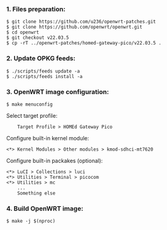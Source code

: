 ### 1. Files preparation:
```
$ git clone https://github.com/u236/openwrt-patches.git
$ git clone https://github.com/openwrt/openwrt.git
$ cd openwrt
$ git checkout v22.03.5
$ cp -rT ../openwrt-patches/homed-gateway-pico/v22.03.5 .
```

### 2. Update OPKG feeds:
```
$ ./scripts/feeds update -a
$ ./scripts/feeds install -a
```

### 3. OpenWRT image configuration:
```
$ make menuconfig
```

Select target profile:
```
    Target Profile > HOMEd Gateway Pico
```

Configure built-in kernel module:
```
<*> Kernel Modules > Other modules > kmod-sdhci-mt7620
```

Configure built-in packakes (optional):
```
<*> LuCI > Collections > luci
<*> Utilities > Terminal > picocom
<*> Utilities > mc
    ...
    Something else
```

### 4. Build OpenWRT image:
```
$ make -j $(nproc)
```